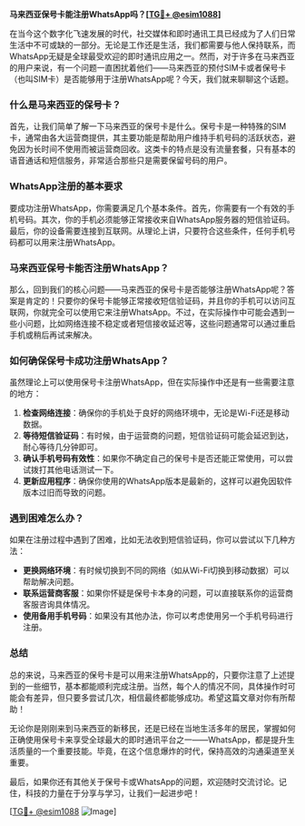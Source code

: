 **马来西亚保号卡能注册WhatsApp吗？[[TG💪+ @esim1088](https://t.me/s/esim1088)]**

在当今这个数字化飞速发展的时代，社交媒体和即时通讯工具已经成为了人们日常生活中不可或缺的一部分。无论是工作还是生活，我们都需要与他人保持联系，而WhatsApp无疑是全球最受欢迎的即时通讯应用之一。然而，对于许多在马来西亚的用户来说，有一个问题一直困扰着他们——马来西亚的预付SIM卡或者保号卡（也叫SIM卡）是否能够用于注册WhatsApp呢？今天，我们就来聊聊这个话题。

### 什么是马来西亚的保号卡？

首先，让我们简单了解一下马来西亚的保号卡是什么。保号卡是一种特殊的SIM卡，通常由各大运营商提供，其主要功能是帮助用户维持手机号码的活跃状态，避免因为长时间不使用而被运营商回收。这类卡的特点是没有流量套餐，只有基本的语音通话和短信服务，非常适合那些只是需要保留号码的用户。

### WhatsApp注册的基本要求

要成功注册WhatsApp，你需要满足几个基本条件。首先，你需要有一个有效的手机号码。其次，你的手机必须能够正常接收来自WhatsApp服务器的短信验证码。最后，你的设备需要连接到互联网。从理论上讲，只要符合这些条件，任何手机号码都可以用来注册WhatsApp。

### 马来西亚保号卡能否注册WhatsApp？

那么，回到我们的核心问题——马来西亚的保号卡是否能够注册WhatsApp呢？答案是肯定的！只要你的保号卡能够正常接收短信验证码，并且你的手机可以访问互联网，你就完全可以使用它来注册WhatsApp。不过，在实际操作中可能会遇到一些小问题，比如网络连接不稳定或者短信接收延迟等，这些问题通常可以通过重启手机或稍后再试来解决。

### 如何确保保号卡成功注册WhatsApp？

虽然理论上可以使用保号卡注册WhatsApp，但在实际操作中还是有一些需要注意的地方：

1. **检查网络连接**：确保你的手机处于良好的网络环境中，无论是Wi-Fi还是移动数据。
2. **等待短信验证码**：有时候，由于运营商的问题，短信验证码可能会延迟到达，耐心等待几分钟即可。
3. **确认手机号码有效性**：如果你不确定自己的保号卡是否还能正常使用，可以尝试拨打其他电话测试一下。
4. **更新应用程序**：确保你使用的WhatsApp版本是最新的，这样可以避免因软件版本过旧而导致的问题。

### 遇到困难怎么办？

如果在注册过程中遇到了困难，比如无法收到短信验证码，你可以尝试以下几种方法：

- **更换网络环境**：有时候切换到不同的网络（如从Wi-Fi切换到移动数据）可以帮助解决问题。
- **联系运营商客服**：如果你怀疑是保号卡本身的问题，可以直接联系你的运营商客服咨询具体情况。
- **使用备用手机号码**：如果没有其他办法，你可以考虑使用另一个手机号码进行注册。

### 总结

总的来说，马来西亚的保号卡是可以用来注册WhatsApp的，只要你注意了上述提到的一些细节，基本都能顺利完成注册。当然，每个人的情况不同，具体操作时可能会有差异，但只要多尝试几次，相信最终都能够成功。希望这篇文章对你有所帮助！

无论你是刚刚来到马来西亚的新移民，还是已经在当地生活多年的居民，掌握如何正确使用保号卡来享受全球最大的即时通讯平台之一——WhatsApp，都是提升生活质量的一个重要技能。毕竟，在这个信息爆炸的时代，保持高效的沟通渠道至关重要。

最后，如果你还有其他关于保号卡或WhatsApp的问题，欢迎随时交流讨论。记住，科技的力量在于分享与学习，让我们一起进步吧！

[[TG💪+ @esim1088](https://t.me/s/esim1088) ![Image](https://i.postimg.cc/4NQfJmqS/Snipaste-2025-05-13-00-14-12.png)]